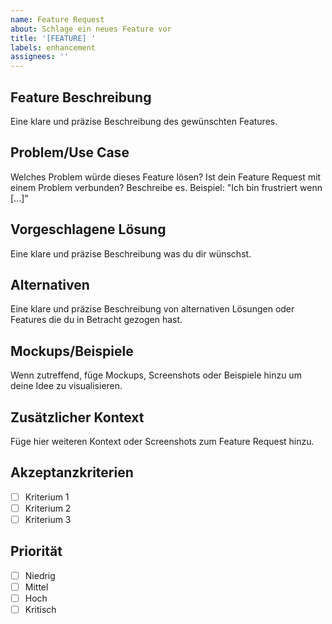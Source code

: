```yaml
---
name: Feature Request
about: Schlage ein neues Feature vor
title: '[FEATURE] '
labels: enhancement
assignees: ''
---
```


## Feature Beschreibung
Eine klare und präzise Beschreibung des gewünschten Features.

## Problem/Use Case
Welches Problem würde dieses Feature lösen? Ist dein Feature Request mit einem Problem verbunden? Beschreibe es.
Beispiel: "Ich bin frustriert wenn [...]"

## Vorgeschlagene Lösung
Eine klare und präzise Beschreibung was du dir wünschst.

## Alternativen
Eine klare und präzise Beschreibung von alternativen Lösungen oder Features die du in Betracht gezogen hast.

## Mockups/Beispiele
Wenn zutreffend, füge Mockups, Screenshots oder Beispiele hinzu um deine Idee zu visualisieren.

## Zusätzlicher Kontext
Füge hier weiteren Kontext oder Screenshots zum Feature Request hinzu.

## Akzeptanzkriterien
- [ ] Kriterium 1
- [ ] Kriterium 2
- [ ] Kriterium 3

## Priorität
- [ ] Niedrig
- [ ] Mittel
- [ ] Hoch
- [ ] Kritisch
